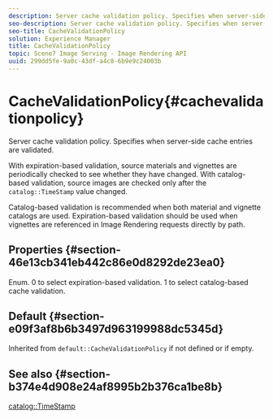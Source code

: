 ```yaml
---
description: Server cache validation policy. Specifies when server-side cache entries are validated.
seo-description: Server cache validation policy. Specifies when server-side cache entries are validated.
seo-title: CacheValidationPolicy
solution: Experience Manager
title: CacheValidationPolicy
topic: Scene7 Image Serving - Image Rendering API
uuid: 299dd5fe-9a0c-43df-a4c8-6b9e9c24003b
---
```


# CacheValidationPolicy{#cachevalidationpolicy}

Server cache validation policy. Specifies when server-side cache entries are validated.

With expiration-based validation, source materials and vignettes are periodically checked to see whether they have changed. With catalog-based validation, source images are checked only after the `catalog::TimeStamp` value changed.

Catalog-based validation is recommended when both material and vignette catalogs are used. Expiration-based validation should be used when vignettes are referenced in Image Rendering requests directly by path.

## Properties {#section-46e13cb341eb442c86e0d8292de23ea0}

Enum. 0 to select expiration-based validation. 1 to select catalog-based cache validation.

## Default {#section-e09f3af8b6b3497d963199988dc5345d}

Inherited from `default::CacheValidationPolicy` if not defined or if empty.

## See also {#section-b374e4d908e24af8995b2b376ca1be8b}

[catalog::TimeStamp](../../../../../ir-api/material-cat/image-rendering-api-ref/c-ir-material-catalog/c-ir-material-data-reference/r-ir-timestamp-dataref.md#reference-6daf7973dc4f4b4e9e8165756db7c319) 
